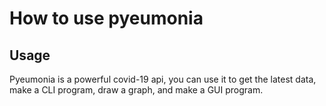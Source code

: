 # How to use pyeumonia

## Usage

Pyeumonia is a powerful covid-19 api, you can use it to get the latest data, make a CLI program, draw a graph, and make a GUI program.
